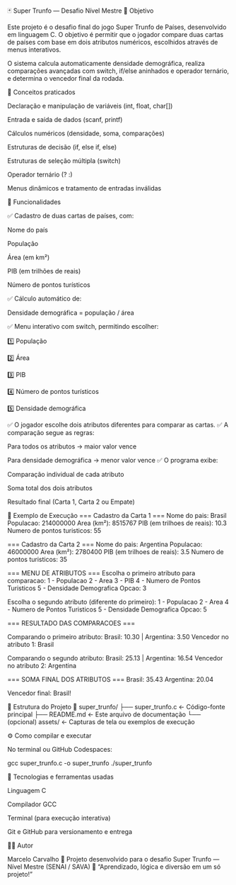 🃏 Super Trunfo — Desafio Nível Mestre
🎯 Objetivo

Este projeto é o desafio final do jogo Super Trunfo de Países, desenvolvido em linguagem C.
O objetivo é permitir que o jogador compare duas cartas de países com base em dois atributos numéricos, escolhidos através de menus interativos.

O sistema calcula automaticamente densidade demográfica, realiza comparações avançadas com switch, if/else aninhados e operador ternário, e determina o vencedor final da rodada.

🧠 Conceitos praticados

Declaração e manipulação de variáveis (int, float, char[])

Entrada e saída de dados (scanf, printf)

Cálculos numéricos (densidade, soma, comparações)

Estruturas de decisão (if, else if, else)

Estruturas de seleção múltipla (switch)

Operador ternário (? :)

Menus dinâmicos e tratamento de entradas inválidas

🧩 Funcionalidades

✅ Cadastro de duas cartas de países, com:

Nome do país

População

Área (em km²)

PIB (em trilhões de reais)

Número de pontos turísticos

✅ Cálculo automático de:

Densidade demográfica = população / área

✅ Menu interativo com switch, permitindo escolher:

1️⃣ População

2️⃣ Área

3️⃣ PIB

4️⃣ Número de pontos turísticos

5️⃣ Densidade demográfica

✅ O jogador escolhe dois atributos diferentes para comparar as cartas.
✅ A comparação segue as regras:

Para todos os atributos → maior valor vence

Para densidade demográfica → menor valor vence
✅ O programa exibe:

Comparação individual de cada atributo

Soma total dos dois atributos

Resultado final (Carta 1, Carta 2 ou Empate)

🧮 Exemplo de Execução
=== Cadastro da Carta 1 ===
Nome do pais: Brasil
Populacao: 214000000
Area (km²): 8515767
PIB (em trilhoes de reais): 10.3
Numero de pontos turisticos: 55

=== Cadastro da Carta 2 ===
Nome do pais: Argentina
Populacao: 46000000
Area (km²): 2780400
PIB (em trilhoes de reais): 3.5
Numero de pontos turisticos: 35

=== MENU DE ATRIBUTOS ===
Escolha o primeiro atributo para comparacao:
1 - Populacao
2 - Area
3 - PIB
4 - Numero de Pontos Turisticos
5 - Densidade Demografica
Opcao: 3

Escolha o segundo atributo (diferente do primeiro):
1 - Populacao
2 - Area
4 - Numero de Pontos Turisticos
5 - Densidade Demografica
Opcao: 5

=== RESULTADO DAS COMPARACOES ===

Comparando o primeiro atributo:
Brasil: 10.30 | Argentina: 3.50
Vencedor no atributo 1: Brasil

Comparando o segundo atributo:
Brasil: 25.13 | Argentina: 16.54
Vencedor no atributo 2: Argentina

=== SOMA FINAL DOS ATRIBUTOS ===
Brasil: 35.43
Argentina: 20.04

Vencedor final: Brasil!

🧱 Estrutura do Projeto
📁 super_trunfo/
├── super_trunfo.c   ← Código-fonte principal
├── README.md         ← Este arquivo de documentação
└── (opcional) assets/ ← Capturas de tela ou exemplos de execução

⚙️ Como compilar e executar

No terminal ou GitHub Codespaces:

gcc super_trunfo.c -o super_trunfo
./super_trunfo

🧰 Tecnologias e ferramentas usadas

Linguagem C

Compilador GCC

Terminal (para execução interativa)

Git e GitHub para versionamento e entrega

🧑‍💻 Autor

Marcelo Carvalho
📍 Projeto desenvolvido para o desafio Super Trunfo — Nível Mestre (SENAI / SAVA)
💬 “Aprendizado, lógica e diversão em um só projeto!”

